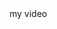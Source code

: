 <!DOCTYPE html>
<html lang="en">
<head>
    <title>Document
    </title>
</head>
<body>
  my video 
</body>
</html>
